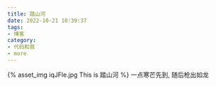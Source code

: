 ```yaml
---
title: 踏山河
date: 2022-10-21 10:39:37
tags:
- 博客
category:
- 代码和我
- more
---
```

{% asset_img iqJFle.jpg This is 踏山河 %}
一点寒芒先到, 随后枪出如龙